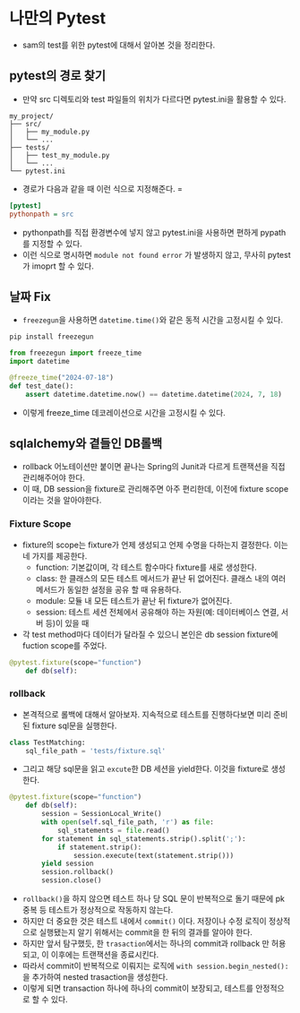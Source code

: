 # 나만의 Pytest

- sam의 test를 위한 pytest에 대해서 알아본 것을 정리한다.

## pytest의 경로 찾기
- 만약 src 디렉토리와 test 파일들의 위치가 다르다면 pytest.ini을 활용할 수 있다.

```
my_project/
├── src/
│   ├── my_module.py
│   └── ...
├── tests/
│   ├── test_my_module.py
│   └── ...
└── pytest.ini

```

- 경로가 다음과 같을 때 이런 식으로 지정해준다. =

```ini
[pytest]
pythonpath = src
```

- pythonpath를 직접 환경변수에 넣지 않고 pytest.ini을 사용하면 편하게 pypath를 지정할 수 있다.
- 이런 식으로 명시하면 `module not found error` 가 발생하지 않고, 무사히 pytest가 imoprt 할 수 있다.

## 날짜 Fix

- `freezegun`을 사용하면 `datetime.time()`와 같은 동적 시간을 고정시킬 수 있다.

```bash
pip install freezegun
```

```python
from freezegun import freeze_time
import datetime

@freeze_time("2024-07-18")
def test_date():
    assert datetime.datetime.now() == datetime.datetime(2024, 7, 18)
```

- 이렇게 freeze_time 데코레이션으로 시간을 고정시킬 수 있다.

## sqlalchemy와 곁들인 DB롤백

- rollback 어노테이션만 붙이면 끝나는 Spring의 Junit과 다르게 트랜잭션을 직접 관리해주어야 한다.
- 이 때, DB session을 fixture로 관리해주면 아주 편리한데, 이전에 fixture scope이라는 것을 알아야한다.

### Fixture Scope

- fixture의 scope는 fixture가 언제 생성되고 언제 수명을 다하는지 결정한다. 이는 네 가지를 제공한다.
    - function: 기본값이며, 각 테스트 함수마다 fixture를 새로 생성한다.
    - class: 한 클래스의 모든 테스트 메서드가 끝난 뒤 없어진다. 클래스 내의 여러 메서드가 동일한 설정을 공유 할 때 유용하다.
    - module: 모듈 내 모든 테스트가 끝난 뒤 fixture가 없어진다.
    - session: 테스트 세션 전체에서 공유해야 하는 자원(예: 데이터베이스 연결, 서버 등)이 있을 때
- 각 test method마다 데이터가 달라질 수 있으니 본인은 db session fixture에 fuction scope를 주었다.

```python
@pytest.fixture(scope="function")
    def db(self):
```

### rollback

- 본격적으로 롤백에 대해서 알아보자. 지속적으로 테스트를 진행하다보면 미리 준비된 fixture sql문을 실행한다.

```python
class TestMatching:
    sql_file_path = 'tests/fixture.sql'
```

- 그리고 해당 sql문을 읽고 `excute`한 DB 세션을 yield한다. 이것을 fixture로 생성한다.

```python
@pytest.fixture(scope="function")
    def db(self):
        session = SessionLocal_Write()
        with open(self.sql_file_path, 'r') as file:
            sql_statements = file.read()
        for statement in sql_statements.strip().split(';'):
            if statement.strip():
                session.execute(text(statement.strip()))
        yield session
        session.rollback()
        session.close()
```

- `rollback()`을 하지 않으면 테스트 하나 당 SQL 문이 반복적으로 돌기 때문에 pk 중복 등 테스트가 정상적으로 작동하지 않는다.
- 하지만 더 중요한 것은 테스트 내에서 `commit()` 이다. 저장이나 수정 로직이 정상적으로 실행됐는지 알기 위해서는 commit을 한 뒤의 결과를 알아야 한다.
- 하지만 앞서 탐구했듯, 한 `trasaction`에서는 하나의 commit과 rollback 만 허용되고, 이 이후에는 트랜잭션을 종료시킨다.
- 따라서 commit이 반복적으로 이뤄지는 로직에 `with session.begin_nested():` 을 추가하여 nested trasaction을 생성한다.
- 이렇게 되면 transaction 하나에 하나의 commit이 보장되고, 테스트를 안정적으로 할 수 있다.